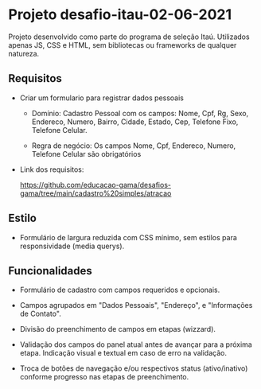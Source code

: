 # Projeto desafio-itau-02-06-2021

Projeto desenvolvido como parte do programa de seleção Itaú.
Utilizados apenas JS, CSS e HTML, sem bibliotecas ou frameworks
de qualquer natureza.

## Requisitos
- Criar um formulario para registrar dados pessoais
	
    - Domínio: Cadastro Pessoal com os campos: Nome, Cpf, Rg, Sexo, Endereco, Numero, Bairro, Cidade, Estado, Cep, Telefone Fixo, Telefone Celular.
	
    - Regra de negócio: Os campos Nome, Cpf, Endereco, Numero, Telefone Celular são obrigatórios

- Link dos requisitos: 
    
    https://github.com/educacao-gama/desafios-gama/tree/main/cadastro%20simples/atracao

## Estilo

- Formulário de largura reduzida com CSS mínimo, sem estilos para responsividade
(media querys).

## Funcionalidades

- Formulário de cadastro com campos requeridos e opcionais. 

- Campos agrupados em "Dados Pessoais", "Endereço", e "Informações de Contato".

- Divisão do preenchimento de campos em etapas (wizzard).

- Validação dos campos do panel atual antes de avançar para
a próxima etapa. Indicação visual e textual em caso de erro
na validação.

- Troca de botões de navegação e/ou respectivos status (ativo/inativo)
conforme progresso nas etapas de preenchimento.